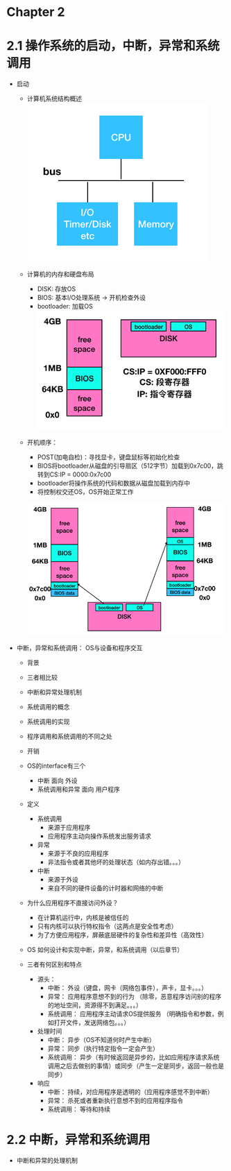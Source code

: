 # Chapter 2
# 2.1 操作系统的启动，中断，异常和系统调用
+ 启动 
  - 计算机系统结构概述
    ![](../Resources/1-computer_system.png)
  - 计算机的内存和硬盘布局
    + DISK: 存放OS
    + BIOS: 基本I/O处理系统 -> 开机检查外设
    + bootloader: 加载OS
    ![](../Resources/1-bios.png)
  - 开机顺序：
  
    + POST(加电自检)：寻找显卡，键盘鼠标等初始化检查
    + BIOS将bootloader从磁盘的引导扇区（512字节）加载到0x7c00，跳转到CS:IP = 0000:0x7c00
    + bootloader将操作系统的代码和数据从磁盘加载到内存中
    + 将控制权交还OS，OS开始正常工作
        
    ![](../Resources/1-bios2.png)
+ 中断，异常和系统调用： OS与设备和程序交互
  - 背景
  - 三者相比较
  - 中断和异常处理机制
  - 系统调用的概念
  - 系统调用的实现
  - 程序调用和系统调用的不同之处
  - 开销
  
  - OS的interface有三个
    + 中断 面向 外设
    + 系统调用和异常 面向 用户程序
  - 定义
    + 系统调用
      - 来源于应用程序
      - 应用程序主动向操作系统发出服务请求
    + 异常
      - 来源于不良的应用程序
      - 非法指令或者其他坏的处理状态（如内存出错。。。）
    + 中断
      - 来源于外设
      - 来自不同的硬件设备的计时器和网络的中断
  - 为什么应用程序不直接访问外设？
    + 在计算机运行中，内核是被信任的
    + 只有内核可以执行特权指令（这两点是安全性考虑）
    + 为了方便应用程序，屏蔽底层硬件的复杂性和差异性（高效性）
  - OS 如何设计和实现中断，异常，和系统调用（以后章节）
  - 三者有何区别和特点
    + 源头：
      - 中断： 外设（键盘，网卡（网络包事件），声卡，显卡。。。）
      - 异常： 应用程序意想不到的行为 （除零，恶意程序访问别的程序的地址空间，资源得不到满足。。。）
      - 系统调用： 应用程序主动请求OS提供服务 （明确指令和参数，例如打开文件，发送网络包。。。）
    + 处理时间
      - 中断： 异步（OS不知道何时产生中断）
      - 异常： 同步（执行特定指令一定会产生）
      - 系统调用： 异步（有时候返回是异步的，比如应用程序请求系统调用之后去做别的事情）或同步（产生一定是同步，返回一般也是同步）
    + 响应
      - 中断： 持续，对应用程序是透明的（应用程序感觉不到中断）
      - 异常： 杀死或者重新执行意想不到的应用程序指令
      - 系统调用： 等待和持续
# 2.2 中断，异常和系统调用
+ 中断和异常的处理机制
